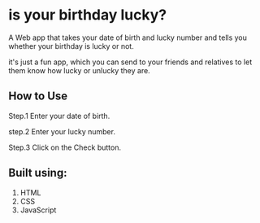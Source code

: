 # is your birthday lucky?

A Web app that takes your date of birth and lucky number and tells you whether your birthday is lucky or not.

it's just a fun app, which you can send to your friends and relatives to let them know how lucky or unlucky they are.

## How to Use 
Step.1 Enter your date of birth.

step.2 Enter your lucky number.

Step.3 Click on the Check button.


## Built using:

1. HTML
1. CSS
1. JavaScript
